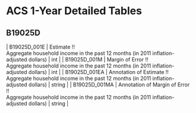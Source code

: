 # ACS 1-Year Detailed Tables

## B19025D

| B19025D_001E | Estimate !!<br>Aggregate household income in the past 12 months (in 2011 inflation-adjusted dollars) | int |
| B19025D_001M | Margin of Error !!<br>Aggregate household income in the past 12 months (in 2011 inflation-adjusted dollars) | int |
| B19025D_001EA | Annotation of Estimate !!<br>Aggregate household income in the past 12 months (in 2011 inflation-adjusted dollars) | string |
| B19025D_001MA | Annotation of Margin of Error !!<br>Aggregate household income in the past 12 months (in 2011 inflation-adjusted dollars) | string |

